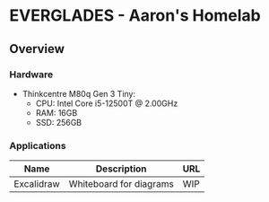 # EVERGLADES - Aaron's Homelab

## Overview

### Hardware
- Thinkcentre M80q Gen 3 Tiny:
  - CPU: Intel Core i5-12500T @ 2.00GHz
  - RAM: 16GB
  - SSD: 256GB

### Applications

| Name       | Description               | URL  |
|------------|---------------------------|------|
| Excalidraw | Whiteboard for diagrams   | WIP  |
